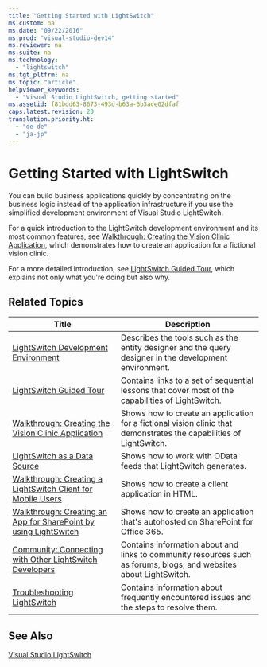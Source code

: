 ```yaml
---
title: "Getting Started with LightSwitch"
ms.custom: na
ms.date: "09/22/2016"
ms.prod: "visual-studio-dev14"
ms.reviewer: na
ms.suite: na
ms.technology: 
  - "lightswitch"
ms.tgt_pltfrm: na
ms.topic: "article"
helpviewer_keywords: 
  - "Visual Studio LightSwitch, getting started"
ms.assetid: f81bdd63-8673-493d-b63a-6b3ace02dfaf
caps.latest.revision: 20
translation.priority.ht: 
  - "de-de"
  - "ja-jp"
---
```

# Getting Started with LightSwitch
You can build business applications quickly by concentrating on the business logic instead of the application infrastructure if you use the simplified development environment of Visual Studio LightSwitch.  
  
 For a quick introduction to the LightSwitch development environment and its most common features, see [Walkthrough: Creating the Vision Clinic Application](../vs140/walkthrough--creating-the-vision-clinic-application-in-lightswitch.md), which demonstrates how to create an application for a fictional vision clinic.  
  
 For a more detailed introduction, see [LightSwitch Guided Tour](../vs140/lightswitch-guided-tour.md), which explains not only what you're doing but also why.  
  
## Related Topics  
  
|Title|Description|  
|-----------|-----------------|  
|[LightSwitch Development Environment](../vs140/lightswitch-development-environment.md)|Describes the tools such as the entity designer and the query designer in the development environment.|  
|[LightSwitch Guided Tour](../vs140/lightswitch-guided-tour.md)|Contains links to a set of sequential lessons that cover most of the capabilities of LightSwitch.|  
|[Walkthrough: Creating the Vision Clinic Application](../vs140/walkthrough--creating-the-vision-clinic-application-in-lightswitch.md)|Shows how to create an application for a fictional vision clinic that demonstrates the capabilities of LightSwitch.|  
|[LightSwitch as a Data Source](../vs140/lightswitch-as-a-data-source.md)|Shows how to work with OData feeds that LightSwitch generates.|  
|[Walkthrough: Creating a LightSwitch Client for Mobile Users](../vs140/walkthrough--creating-a-lightswitch-client-for-mobile-users.md)|Shows how to create a client application in HTML.|  
|[Walkthrough: Creating an App for SharePoint by using LightSwitch](../vs140/walkthrough--creating-an-app-for-sharepoint-by-using-lightswitch.md)|Shows how to create an application that's autohosted on SharePoint for Office 365.|  
|[Community: Connecting with Other LightSwitch Developers](../vs140/community--connecting-with-other-lightswitch-developers.md)|Contains information about and links to community resources such as forums, blogs, and websites about LightSwitch.|  
|[Troubleshooting LightSwitch](../vs140/troubleshooting-lightswitch.md)|Contains information about frequently encountered issues and the steps  to resolve them.|  
  
## See Also  
 [Visual Studio LightSwitch](../vs140/visual-studio-lightswitch.md)